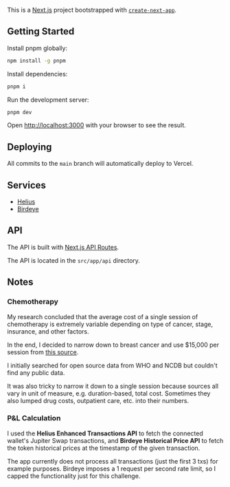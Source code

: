 This is a [Next.js](https://nextjs.org) project bootstrapped with [`create-next-app`](https://nextjs.org/docs/app/api-reference/cli/create-next-app).

## Getting Started

Install pnpm globally:

```bash
npm install -g pnpm
```

Install dependencies:

```bash
pnpm i
```

Run the development server:

```bash
pnpm dev
```

Open [http://localhost:3000](http://localhost:3000) with your browser to see the result.

## Deploying

All commits to the `main` branch will automatically deploy to Vercel.

## Services

- [Helius](https://helius.xyz/)
- [Birdeye](https://birdeye.so/)

## API

The API is built with [Next.js API Routes](https://nextjs.org/docs/app/building-your-application/routing/api-routes).

The API is located in the `src/app/api` directory.

## Notes

### Chemotherapy

My research concluded that the average cost of a single session of chemotherapy is extremely variable depending on type of cancer, stage, insurance, and other factors.

In the end, I decided to narrow down to breast cancer and use $15,000 per session from [this source](https://www.bankrate.com/credit-cards/news/average-cost-of-breast-cancer-treatment/#:~:text=Chemotherapy.%20%2412%2C618%20%E2%80%93%20%2417%2C564).

I initially searched for open source data from WHO and NCDB but couldn't find any public data.

It was also tricky to narrow it down to a single session because sources all vary in unit of measure, e.g. duration-based, total cost. Sometimes they also lumped drug costs, outpatient care, etc. into their numbers.

### P&L Calculation

I used the **Helius Enhanced Transactions API** to fetch the connected wallet's Jupiter Swap transactions, and **Birdeye Historical Price API** to fetch the token historical prices at the timestamp of the given transaction.

The app currently does not process all transactions (just the first 3 txs) for example purposes. Birdeye imposes a 1 request per second rate limit, so I capped the functionality just for this challenge.
